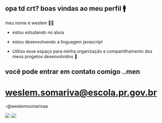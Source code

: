 ## opa td crt? boas vindas ao meu perfil 🚹
 meu nome é weslem 👨‍🦱

 - estou estudando no alura

 - estou desenvolvendo a linguagem javascript

 - Utilizo esse espaço para minha organização e compartilhamento dos meus progetos desenvolvidos 🏃

## vocẽ pode entrar em contato comigo ..men

# weslem.somariva@escola.pr.gov.br

-@weslemsomarivaa

![](https://media.tenor.com/MCBkr6dWLkUAAAAM/corinthians-rodrigo-garro.gif)
![](https://media.tenor.com/GeSUahT9vNMAAAAM/yuri-alberto-corinthians.gif)
